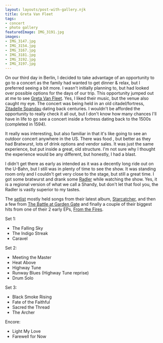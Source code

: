 ```yaml
---
layout: layouts/post-with-gallery.njk
title: Greta Van Fleet
tags: 
- concert
- photo gallery
featuredImage: IMG_3191.jpg
images:
- IMG_3147.jpg
- IMG_3154.jpg
- IMG_3167.jpg
- IMG_3181.jpg
- IMG_3192.jpg
- IMG_3197.jpg
---
```

On our third day in Berlin, I decided to take advantage of an opportunity to go to a concert as the family had wanted to get dinner & relax, but I preferred seeing a bit more. I wasn't initially planning to, but had looked over possible options for the days of our trip. This opportunity jumped out at me to see [Greta Van Fleet](https://en.wikipedia.org/wiki/Greta_Van_Fleet). Yes, I liked their music, but the venue also caught my eye. The concert was being held in an old citadel/fortress, [Zitadelle Spandau](https://en.wikipedia.org/wiki/Spandau_Citadel) dating back centuries. I wouldn't be afforded the opportunity to really check it all out, but I don't know how many chances I'll have in life to go see a concert inside a fortress dating back to the 1500s (completed in 1594). 

It really was interesting, but also familiar in that it's like going to see an outdoor concert anywhere in the US. There was food , but better as they had Bratwurst, lots of drink options and vendor sales. It was just the same experience, but put inside a great, old structure. I'm not sure why I thought the experience would be any different, but honestly, I had a blast.

I didn't get there as early as intended as it was a decently long ride out on the U-Bahn, but I still was in plenty of time to see the show. It was standing room only and I couldn't get very close to the stage, but still a great time. I got some bratwurst and drank some [Radler](https://en.wikipedia.org/wiki/Shandy) while watching the show. Yes, it is a regional version of what we call a Shandy, but don't let that fool you, the Radler is vastly superior to my tastes.

The [setlist](https://www.setlist.fm/setlist/greta-van-fleet/2024/zitadelle-spandau-berlin-germany-2babc4da.html) mostly held songs from their latest album, [Starcatcher](https://en.wikipedia.org/wiki/Starcatcher_(album)), and then a few from [The Battle at Garden Gate](https://en.wikipedia.org/wiki/The_Battle_at_Garden%27s_Gate) and finally a couple of their biggest hits from one of their 2 early EPs, [From the Fires](https://en.wikipedia.org/wiki/From_the_Fires).

Set 1:

* The Falling Sky
* The Indigo Streak
* Caravel

Set 2:

* Meeting the Master
* Heat Above
* Highway Tune
* Runway Blues (Highway Tune reprise)
* Drum Solo

Set 3:

* Black Smoke Rising
* Fate of the Faithful
* Sacred the Thread
* The Archer

Encore:

* Light My Love
* Farewell for Now
